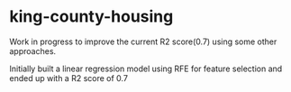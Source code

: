 # king-county-housing
Work in progress to improve the current R2 score(0.7) using some other approaches.

Initially built a linear regression model using RFE for feature selection and ended up with a R2 score of 0.7

